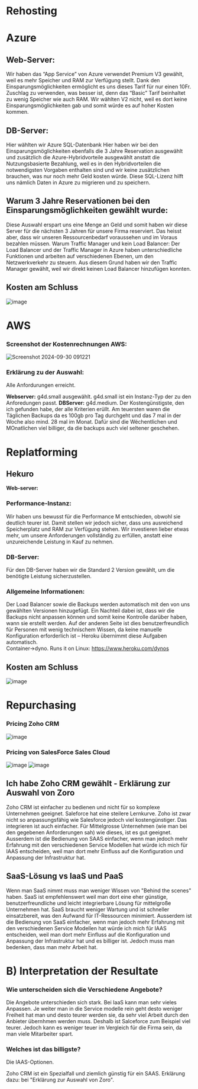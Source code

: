 # Rehosting
# Azure
## Web-Server:
Wir haben das “App Service” von Azure verwendet
Premium V3 gewählt, weil es mehr Speicher und RAM zur Verfügung stellt. Dank den Einsparungsmöglichkeiten ermöglicht es uns dieses Tarif für nur einen 10Fr. Zuschlag zu verwenden, was besser ist, denn das “Basic” Tarif beinhaltet zu wenig Speicher wie auch RAM.
Wir wählten V2 nicht, weil es dort keine Einsparungsmöglichkeiten gab und somit würde es auf hoher Kosten kommen.
## DB-Server:
Hier wählten wir Azure SQL-Datenbank
Hier haben wir bei den Einsparungsmöglichkeiten ebenfalls die 3 Jahre Reservation ausgewählt und zusätzlich die Azure-Hybridvorteile ausgewählt anstatt die Nutzungsbasierte Bezahlung, weil es in den Hybridvorteilen die notwendigsten Vorgaben enthalten sind und wir keine zusätzlichen brauchen, was nur noch mehr Geld kosten würde. Diese SQL-Lizenz hilft uns nämlich Daten in Azure zu migrieren und zu speichern.
## **Warum 3 Jahre Reservationen bei den Einsparungsmöglichkeiten gewählt wurde:**
Diese Auswahl erspart uns eine Menge an Geld und somit haben wir diese Server für die nächsten 3 Jahren für unsere Firma reserviert. Das heisst aber, dass wir unseren Ressourcenbedarf voraussehen und im Voraus bezahlen müssen.
Warum Traffic Manager und kein Load Balancer: Der Load Balancer und der Traffic Manager in Azure haben unterschiedliche Funktionen und arbeiten auf verschiedenen Ebenen, um den Netzwerkverkehr zu steuern. Aus diesem Grund haben wir den Traffic Manager gewählt, weil wir direkt keinen Load Balancer hinzufügen konnten.

## Kosten am Schluss
![image](https://github.com/user-attachments/assets/1daf0833-8ad7-4683-a030-c85b382d4701)

# AWS 
### Screenshot der Kostenrechnungen AWS:
![Screenshot 2024-09-30 091221](https://github.com/user-attachments/assets/b9298a06-ec78-4068-8de3-d053af619350)
 
### Erklärung zu der Auswahl:
Alle Anfordurungen erreicht.

**Webserver:** g4d.small ausgewählt.
g4d.small ist ein Instanz-Typ der zu den Anforedungen passt.
**DBServer:** g4d.medium. Der Kostengünstigste, den ich gefunden habe, der alle Kriterien erüllt.
Am teuersten waren die Täglichen Backups da es 100gb pro Tag durchgeht und das 7 mal in der Woche also mind. 28 mal im Monat.
Dafür sind die Wéchentlichen und MOnatlichen viel billiger, da die backups auch viel seltener geschehen.


# Replatforming

## Hekuro
**Web-server:**
 
### Performance-Instanz: ###
Wir haben uns bewusst für die Performance M entschieden, obwohl sie deutlich teurer ist. Damit stellen wir jedoch sicher, dass uns ausreichend Speicherplatz und RAM zur Verfügung stehen. Wir investieren lieber etwas mehr, um unsere Anforderungen vollständig zu erfüllen, anstatt eine unzureichende Leistung in Kauf zu nehmen.

### DB-Server: ###
Für den DB-Server haben wir die Standard 2 Version gewählt, um die benötigte Leistung sicherzustellen.

### Allgemeine Informationen: ###
Der Load Balancer sowie die Backups werden automatisch mit den von uns gewählten Versionen hinzugefügt. Ein Nachteil dabei ist, dass wir die Backups nicht anpassen können und somit keine Kontrolle darüber haben, wann sie erstellt werden. Auf der anderen Seite ist dies benutzerfreundlich für Personen mit wenig technischem Wissen, da keine manuelle Konfiguration erforderlich ist – Heroku übernimmt diese Aufgaben automatisch.
<br>
Container->dyno. Runs it on Linux: https://www.heroku.com/dynos

## Kosten am Schluss

![image](https://github.com/user-attachments/assets/c105720d-3d5a-4c16-b376-f4d4f08c52a0)



# Repurchasing

### Pricing Zoho CRM

![image](https://github.com/user-attachments/assets/f4c47778-9a4d-4ef1-b2dc-12d22a8f8d90)

### Pricing von SalesForce Sales Cloud

![image](https://github.com/user-attachments/assets/4a92af23-80de-4633-9391-657ff6efee97)
![image](https://github.com/user-attachments/assets/900846da-2425-4d8b-99d1-6f9198e0483a)


## Ich habe Zoho CRM gewählt - Erklärung zur Auswahl von Zoro

Zoho CRM ist einfacher zu bedienen und nicht für so komplexe Unternehmen geeignet. Saleforce hat eine steilere Lernkurve. Zoho ist zwar nicht so anpassungsfähig wie Salesforce jedoch viel kostengünstiger. Das integrieren ist auch einfacher. Für Mittelgrosse Unternehmen (wie man bei den gegebenen Anforderungen sah) wie dieses, ist es gut geeignet.
<br>
Ausserdem ist die Bedienung von SAAS einfacher, wenn man jedoch mehr Erfahrung mit den verschiedenen Service Modellen hat würde ich mich für IAAS entscheiden, weil man dort mehr Einfluss auf die Konfiguration und Anpassung der Infrastruktur hat.

## SaaS-Lösung vs IaaS und PaaS

Wenn man SaaS nimmt muss man weniger Wissen von "Behind the scenes" haben. SaaS ist empfehlenswert weil man dort eine eher günstige, benutzerfreundliche und leicht integrierbare Lösung für mittelgroße Unternehmen hat. SaaS braucht weniger Wartung und ist schneller einsatzbereit, was den Aufwand für IT-Ressourcen minimiert. Ausserdem ist die Bedienung von SaaS einfacher, wenn man jedoch mehr Erfahrung mit den verschiedenen Service Modellen hat würde ich mich für IAAS entscheiden, weil man dort mehr Einfluss auf die Konfiguration und Anpassung der Infrastruktur hat und es billiger ist. Jedoch muss man bedenken, dass man mehr Arbeit hat.

# B) Interpretation der Resultate
### Wie unterscheiden sich die Verschiedene Angebote?
Die Angebote unterschieden sich stark. Bei IaaS kann man sehr vieles Anpassen. Je weiter man in die Service modelle rein geht desto weniger Freiheit hat man und desto teurer werden sie, da sehr viel Arbeit durch den Anbieter übernhmen werden muss. Deshalb ist Salceforce zum Beispiel viel teurer. Jedoch kann es weniger teuer im Vergleich für die Firma sein, da man viele Mitarbeiter spart.

### Welches ist das billigste?
Die IAAS-Optionen.
 
Zoho CRM ist ein Spezialfall und ziemlich günstig für ein SAAS. Erklärung dazu: bei "Erklärung zur Auswahl von Zoro".


